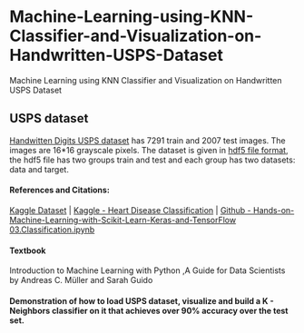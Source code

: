 # Machine-Learning-using-KNN-Classifier-and-Visualization-on-Handwritten-USPS-Dataset
Machine Learning using KNN Classifier and Visualization on Handwritten USPS Dataset

## USPS dataset

[Handwitten Digits USPS dataset](http://ieeexplore.ieee.org/document/291440/) has 7291 train and 2007 test images. The images are 16*16 grayscale pixels. The dataset is given in [hdf5 file format](https://support.hdfgroup.org/HDF5/), the hdf5 file has two groups train and test and each group has two datasets: data and target.

#### References and Citations:

[Kaggle Dataset](https://www.kaggle.com/bistaumanga/usps-dataset) | [Kaggle - Heart Disease Classification](https://www.kaggle.com/cdabakoglu/heart-disease-classifications-machine-learning) | [Github - Hands-on-Machine-Learning-with-Scikit-Learn-Keras-and-TensorFlow 03.Classification.ipynb](https://nbviewer.jupyter.org/github/Akramz/Hands-on-Machine-Learning-with-Scikit-Learn-Keras-and-TensorFlow/blob/master/03.Classification.ipynb)

#### Textbook 

Introduction to Machine Learning with Python ,A Guide for Data Scientists by Andreas C. Müller and Sarah Guido

#### Demonstration of how to load USPS dataset, visualize and build a K - Neighbors classifier on it that achieves over 90% accuracy over the test set.
